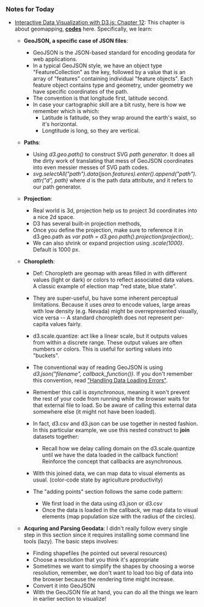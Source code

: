 ### Notes for Today

* [Interactive Data Visualization with D3.js: Chapter 12](http://chimera.labs.oreilly.com/books/1230000000345/ch12.html): This chapter is about geomapping, [**codes**](https://github.com/alignedleft/d3-book/tree/master/chapter_12) here. Specifically, we learn:

	* **GeoJSON, a specific case of JSON files**:
		
		* GeoJSON is the JSON-based standard for encoding geodata for web applications.
		* In a typical GeoJSON style, we have an object type "FeatureCollection" as the key, followed by a value that is an array of "features" containing individual "feature objects". Each feature object contains type and geometry, under geometry we have specific coordinates of the path. 
		* The convention is that longitude first, latitude second.
		* In case your cartographic skill are a bit rusty, here is how we remember which is which:
			* Latitude is fatitude, so they wrap around the earth's waist, so it's horizontal.
			* Longtitude is long, so they are vertical.

	* **Paths**: 
		
		* Using _d3.geo.path()_ to construct SVG _path generator_. It does all the dirty work of translating that mess of GeoJSON coordinates into even messier messes of SVG path codes.
		* _svg.selectAll("path").data(json.features).enter().append("path").attr("d", path)_ where _d_ is the path data attribute, and it refers to our path generator.

	* **Projection**:

		* Real world is 3d, projection help us to project 3d coordinates into a nice 2d space.
		* D3 has several built-in projection methods, 
		* Once you define the projection, make sure to reference it in d3.geo.path as _var path = d3.geo.path().projection(projection);_.
		* We can also shrink or expand projection using _.scale(1000)_. Default is 1000 px.

	* **Choropleth**:
		
		* Def: Choropleth are geomap with areas filled in with different values (light or dark) or colors to reflect associated data values. A classic example of election map "red state, blue state".
		* They are super-useful, bu have some inherent perceptual limitations. Because it uses _area_ to encode values, large areas with low density (e.g. Nevada) might be overrepresented visually, vice versa -- A standard choropleth does not represent per-capita values fairly.

		* d3.scale.quantize: act like a linear scale, but it outputs values from within a discrete range. These output values are often numbers or colors. This is useful for sorting values into "buckets".
		* The conventional way of reading GeoJSON is using _d3.json("filename", callback_function())_. If you don't remember this convention, read ["Handling Data Loading Errors"](http://chimera.labs.oreilly.com/books/1230000000345/ch05.html#_data).
		* Remember this call is _asynchronous_, meaning it won't prevent the rest of your code from running while the browser waits for that external file to load. So be aware of calling this external data somewhere else (it might not have been loaded).
		* In fact, d3.csv and d3.json can be use together in nested fashion. In this particular example, we use this nested construct to **join** datasets together:
			* Recall how we delay calling domain on the d3.scale.quantize until we have the data loaded in the callback function! Reinforce the concept that callbacks are asynchronous.
		* With this joined data, we can map data to visual elements as usual. (color-code state by agriculture productivity) 
		* The "adding points" section follows the same code pattern:
			* We first load in the data using d3.json or d3.csv
			* Once the data is loaded in the callback, we map data to visual elements (map population size with the radius of the circles).
		
	* **Acquring and Parsing Geodata**: I didn't really follow every single step in this section since it requires installing some command line tools (lazy). The basic steps involves:
		* Finding shapefiles (he pointed out several resources)
		* Choose a resolution that you think it's appropriate
		* Sometimes we want to simplify the shapes by choosing a worse resolution, remember, we don't want to load too big of data into the browser because the rendering time might increase.
		* Convert it into GeoJSON
		* With the GeoJSON file at hand, you can do all the things we learn in earlier section to visualize!

